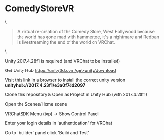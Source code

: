 # ComedyStoreVR

\

> A virtual re-creation of the Comedy Store, West Hollywood because the world has gone mad with hammertoe, it's a nightmare and Redban is livestreaming the end of the world on VRChat.

\

Unity 2017.4.28f1 is required (and VRChat to be installed)

Get Unity Hub
https://unity3d.com/get-unity/download

Visit this link in a browser to install the correct unity version
**unityhub://2017.4.28f1/e3a0f7dd2097**

Clone this repository & Open as Project in Unity Hub (with 2017.4.28f1)

Open the Scenes/Home scene

VRChatSDK Menu (top) -> Show Control Panel

Enter your login details in 'authentication' for VRChat

Go to 'builder' panel click 'Build and Test'